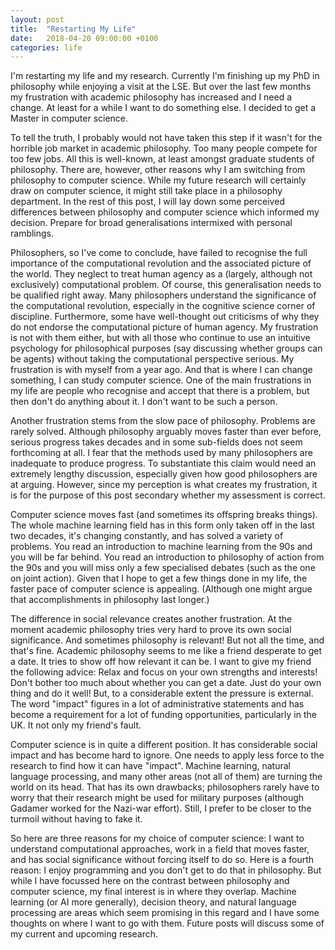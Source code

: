 ```yaml
---
layout: post
title:  "Restarting My Life"
date:   2018-04-20 09:00:00 +0100
categories: life
---
```


I'm restarting my life and my research. Currently I'm finishing up my PhD in philosophy while enjoying a visit at the LSE. But over the last few months my frustration with academic philosophy has increased and I need a change. At least for a while I want to do something else. I decided to get a Master in computer science.

To tell the truth, I probably would not have taken this step if it wasn't for the horrible job market in academic philosophy. Too many people compete for too few jobs. All this is well-known, at least amongst graduate students of philosophy. There are, however, other reasons why I am switching from philosophy to computer science. While my future research will certainly draw on computer science, it might still take place in a philosophy department. In the rest of this post, I will lay down some perceived differences between philosophy and computer science which informed my decision. Prepare for broad generalisations intermixed with personal ramblings.

Philosophers, so I've come to conclude, have failed to recognise the full importance of the computational revolution and the associated picture of the world. They neglect to treat human agency as a (largely, although not exclusively) computational problem. Of course, this generalisation needs to be qualified right away. Many philosophers understand the significance of the computational revolution, especially in the cognitive science corner of discipline. Furthermore, some have well-thought out criticisms of why they do not endorse the computational picture of human agency. My frustration is not with them either, but with all those who continue to use an intuitive psychology for philosophical purposes (say discussing whether groups can be agents) without taking the computational perspective serious. My frustration is with myself from a year ago. And that is where I can change something, I can study computer science. One of the main frustrations in my life are people who recognise and accept that there is a problem, but then don't do anything about it. I don't want to be such a person.

Another frustration stems from the slow pace of philosophy. Problems are rarely solved. Although  philosophy arguably moves faster than ever before, serious progress takes decades and in some sub-fields does not seem forthcoming at all. I fear that the methods used by many philosophers are inadequate to produce progress. To substantiate this claim would need an extremely lengthy discussion, especially given how good philosophers are at arguing. However, since my perception is what creates my frustration, it is for the purpose of this post secondary whether my assessment is correct.

Computer science moves fast (and sometimes its offspring breaks things). The whole machine learning field has in this form only taken off in the last two decades, it's changing constantly, and has solved a variety of problems. You read an introduction to machine learning from the 90s and you will be far behind. You read an introduction to philosophy of action from the 90s and you will miss only a few specialised debates (such as the one on joint action). Given that I hope to get a few things done in my life, the faster pace of computer science is appealing. (Although one might argue that accomplishments in philosophy last longer.)

The difference in social relevance creates another frustration. At the moment academic philosophy tries very hard to prove its own social significance. And sometimes philosophy is relevant! But not all the time, and that's fine. Academic philosophy seems to me like a friend desperate to get a date. It tries to show off how relevant it can be. I want to give my friend the following advice: Relax and focus on your own strengths and interests! Don't bother too much about whether you can get a date. Just do your own thing and do it well! But, to a considerable extent the pressure is external. The word "impact" figures in a lot of administrative statements and has become a requirement for a lot of funding opportunities, particularly in the UK. It not only my friend's fault.

Computer science is in quite a different position. It has considerable social impact and has become hard to ignore. One needs to apply less force to the research to find how it can have "impact". Machine learning, natural language processing, and many other areas (not all of them) are turning the world on its head. That has its own drawbacks; philosophers rarely have to worry that their research might be used for military purposes (although Gadamer worked for the Nazi-war effort). Still, I prefer to be closer to the turmoil without having to fake it.

So here are three reasons for my choice of computer science: I want to understand computational approaches, work in a field that moves faster, and has social significance without forcing itself to do so. Here is a fourth reason: I enjoy programming and you don't get to do that in philosophy. But while I have focussed here on the contrast between philosophy and computer science, my final interest is in where they overlap. Machine learning (or AI more generally), decision theory, and natural language processing are areas which seem promising in this regard and I have some thoughts on where I want to go with them. Future posts will discuss some of my current and upcoming research.